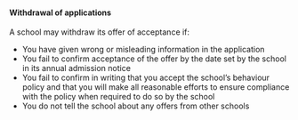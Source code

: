 ####  Withdrawal of applications

A school may withdraw its offer of acceptance if:

  * You have given wrong or misleading information in the application 
  * You fail to confirm acceptance of the offer by the date set by the school in its annual admission notice 
  * You fail to confirm in writing that you accept the school’s behaviour policy and that you will make all reasonable efforts to ensure compliance with the policy when required to do so by the school 
  * You do not tell the school about any offers from other schools 

